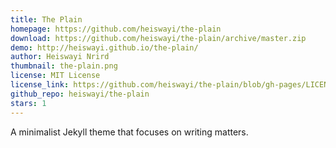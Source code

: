 ```yaml
---
title: The Plain
homepage: https://github.com/heiswayi/the-plain
download: https://github.com/heiswayi/the-plain/archive/master.zip
demo: http://heiswayi.github.io/the-plain/
author: Heiswayi Nrird
thumbnail: the-plain.png
license: MIT License
license_link: https://github.com/heiswayi/the-plain/blob/gh-pages/LICENSE
github_repo: heiswayi/the-plain
stars: 1
---
```


A minimalist Jekyll theme that focuses on writing matters.
